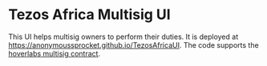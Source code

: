 # Tezos Africa Multisig UI

This UI helps multisig owners to perform their duties. It is deployed at https://anonymoussprocket.github.io/TezosAfricaUI. The code supports the [hoverlabs multisig contract](https://github.com/Hover-Labs/multisig-timelock).
